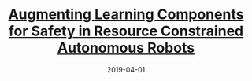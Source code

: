 ---
type: publications
layout: archive
author_profile: false
related: false
date: 2019-04-01
title: "[Augmenting Learning Components for Safety in Resource Constrained Autonomous Robots
](https://www.researchgate.net/publication/332289747_Augmenting_Learning_Components_for_Safety_in_Resource_Constrained_Autonomous_Robots)"
header:
  teaser: "/assets/images/augmented.png"
excerpt: "Conference paper presented at ISORC 2019"
tags: AI Autonomous
---
